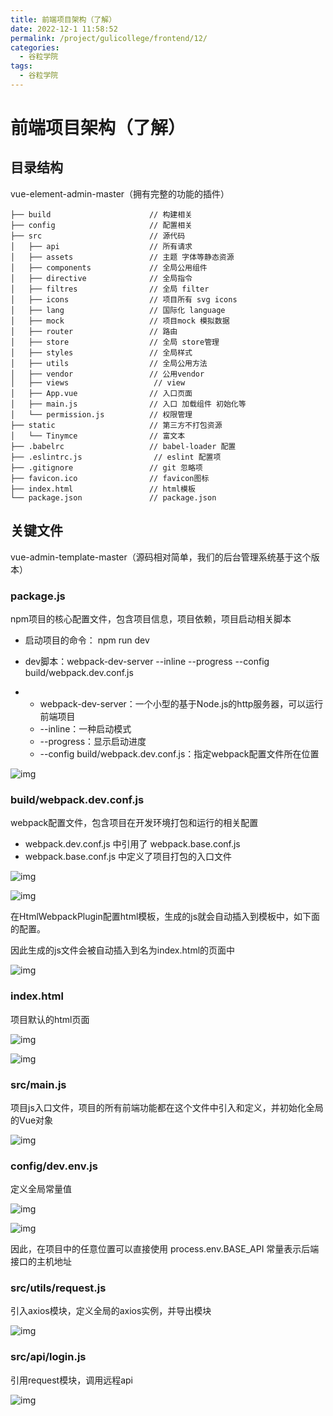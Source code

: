 ```yaml
---
title: 前端项目架构（了解）
date: 2022-12-1 11:58:52
permalink: /project/gulicollege/frontend/12/
categories:
  - 谷粒学院
tags:
  - 谷粒学院
---
```


# 前端项目架构（了解）

## 目录结构

vue-element-admin-master（拥有完整的功能的插件）

```
├── build                      // 构建相关  
├── config                     // 配置相关
├── src                        // 源代码
│   ├── api                    // 所有请求
│   ├── assets                 // 主题 字体等静态资源
│   ├── components             // 全局公用组件
│   ├── directive              // 全局指令
│   ├── filtres                // 全局 filter
│   ├── icons                  // 项目所有 svg icons
│   ├── lang                   // 国际化 language
│   ├── mock                   // 项目mock 模拟数据
│   ├── router                 // 路由
│   ├── store                  // 全局 store管理
│   ├── styles                 // 全局样式
│   ├── utils                  // 全局公用方法
│   ├── vendor                 // 公用vendor
│   ├── views                   // view
│   ├── App.vue                // 入口页面
│   ├── main.js                // 入口 加载组件 初始化等
│   └── permission.js          // 权限管理
├── static                     // 第三方不打包资源
│   └── Tinymce                // 富文本
├── .babelrc                   // babel-loader 配置
├── .eslintrc.js                // eslint 配置项
├── .gitignore                 // git 忽略项
├── favicon.ico                // favicon图标
├── index.html                 // html模板
└── package.json               // package.json
```

## 关键文件

vue-admin-template-master（源码相对简单，我们的后台管理系统基于这个版本）

### package.js

npm项目的核心配置文件，包含项目信息，项目依赖，项目启动相关脚本

- 启动项目的命令： npm run dev

- dev脚本：webpack-dev-server --inline --progress --config build/webpack.dev.conf.js

- - webpack-dev-server：一个小型的基于Node.js的http服务器，可以运行前端项目
  - --inline：一种启动模式
  - --progress：显示启动进度
  - --config build/webpack.dev.conf.js：指定webpack配置文件所在位置

![img](https://cdn.staticaly.com/gh/jinmunan/imgs@master/project/gulicollege/a9f2f2f4-c582-43b9-a3bf-3926c509e7a9.png)

### build/webpack.dev.conf.js

webpack配置文件，包含项目在开发环境打包和运行的相关配置

- webpack.dev.conf.js 中引用了 webpack.base.conf.js
- webpack.base.conf.js 中定义了项目打包的入口文件

![img](https://cdn.staticaly.com/gh/jinmunan/imgs@master/project/gulicollege/6419824a-e06b-4cbb-85dd-86badaddf981.png)

![img](https://cdn.staticaly.com/gh/jinmunan/imgs@master/project/gulicollege/47b5a475-9176-4a2f-9980-f2ffa7bb4a42.png)

在HtmlWebpackPlugin配置html模板，生成的js就会自动插入到模板中，如下面的配置。

因此生成的js文件会被自动插入到名为index.html的页面中

![img](https://cdn.staticaly.com/gh/jinmunan/imgs@master/project/gulicollege/a5c59106-e32b-4143-8851-6b626632d8fd.png)

### index.html

项目默认的html页面

![img](https://cdn.staticaly.com/gh/jinmunan/imgs@master/project/gulicollege/13be5446-c971-41ee-b41d-968210de14dd.png)

![img](https://cdn.staticaly.com/gh/jinmunan/imgs@master/project/gulicollege/52b430f6-bffc-4156-bd31-66b269ed52e5.png)

### src/main.js

项目js入口文件，项目的所有前端功能都在这个文件中引入和定义，并初始化全局的Vue对象

![img](https://cdn.staticaly.com/gh/jinmunan/imgs@master/project/gulicollege/3c243ffa-ae38-4fa2-9627-32aca934578f.png)

### config/dev.env.js

定义全局常量值

![img](https://cdn.staticaly.com/gh/jinmunan/imgs@master/project/gulicollege/8d2f9873-4bdd-4ed4-bbde-5d84221b5112.png)

![img](https://cdn.staticaly.com/gh/jinmunan/imgs@master/project/gulicollege/30aecd44-3837-4d32-b30e-d65349e0b626.png)

因此，在项目中的任意位置可以直接使用 process.env.BASE_API 常量表示后端接口的主机地址

### src/utils/request.js

引入axios模块，定义全局的axios实例，并导出模块

![img](https://cdn.staticaly.com/gh/jinmunan/imgs@master/project/gulicollege/6210c202-dc09-48b7-97f7-32d39144df69.png)

### src/api/login.js

引用request模块，调用远程api

![img](https://cdn.staticaly.com/gh/jinmunan/imgs@master/project/gulicollege/e5f47241-0176-4a50-8983-b86c93819c8b.png)